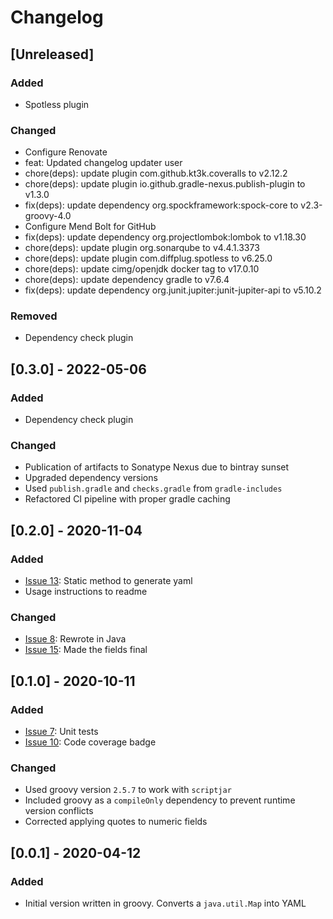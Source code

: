 # Changelog

## [Unreleased]
### Added
- Spotless plugin

### Changed
- Configure Renovate
- feat: Updated changelog updater user
- chore(deps): update plugin com.github.kt3k.coveralls to v2.12.2
- chore(deps): update plugin io.github.gradle-nexus.publish-plugin to v1.3.0
- fix(deps): update dependency org.spockframework:spock-core to v2.3-groovy-4.0
- Configure Mend Bolt for GitHub
- fix(deps): update dependency org.projectlombok:lombok to v1.18.30
- chore(deps): update plugin org.sonarqube to v4.4.1.3373
- chore(deps): update plugin com.diffplug.spotless to v6.25.0
- chore(deps): update cimg/openjdk docker tag to v17.0.10
- chore(deps): update dependency gradle to v7.6.4
- fix(deps): update dependency org.junit.jupiter:junit-jupiter-api to v5.10.2

### Removed
- Dependency check plugin

## [0.3.0] - 2022-05-06
### Added
- Dependency check plugin

### Changed
- Publication of artifacts to Sonatype Nexus due to bintray sunset
- Upgraded dependency versions
- Used `publish.gradle` and `checks.gradle` from `gradle-includes`
- Refactored CI pipeline with proper gradle caching

## [0.2.0] - 2020-11-04
### Added
- [Issue 13](https://github.com/devatherock/simple-yaml/issues/13): Static method to generate yaml
- Usage instructions to readme

### Changed
- [Issue 8](https://github.com/devatherock/simple-yaml/issues/8): Rewrote in Java
- [Issue 15](https://github.com/devatherock/simple-yaml/issues/15): Made the fields final

## [0.1.0] - 2020-10-11
### Added
- [Issue 7](https://github.com/devatherock/simple-yaml/issues/7): Unit tests
- [Issue 10](https://github.com/devatherock/simple-yaml/issues/10): Code coverage badge

### Changed
- Used groovy version `2.5.7` to work with `scriptjar`
- Included groovy as a `compileOnly` dependency to prevent runtime version conflicts
- Corrected applying quotes to numeric fields

## [0.0.1] - 2020-04-12
### Added
- Initial version written in groovy. Converts a `java.util.Map` into YAML